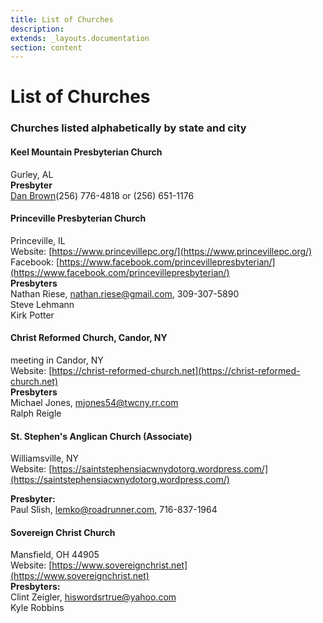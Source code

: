 ```yaml
---
title: List of Churches
description: 
extends: _layouts.documentation
section: content
---
```

# List of Churches
### Churches listed alphabetically by state and city

#### Keel Mountain Presbyterian Church
Gurley, AL<br>
**Presbyter**<br>
<a href="mailto:banjo5pkr@att.net">Dan Brown</a>(256) 776-4818 or (256) 651-1176

#### Princeville Presbyterian Church
Princeville, IL<br>
Website: [https://www.princevillepc.org/](https://www.princevillepc.org/)<br>
Facebook: [https://www.facebook.com/princevillepresbyterian/](https://www.facebook.com/princevillepresbyterian/)<br>
**Presbyters**<br>
Nathan Riese, nathan.riese@gmail.com, 309-307-5890<br>
Steve Lehmann<br>
Kirk Potter<br>

#### Christ Reformed Church, Candor, NY
meeting in Candor, NY<br>
Website: [https://christ-reformed-church.net](https://christ-reformed-church.net)<br>
**Presbyters**<br>
Michael Jones, mjones54@twcny.rr.com<br>
Ralph Reigle<br>

#### St. Stephen's Anglican Church (Associate)
Williamsville, NY<br>
Website: [https://saintstephensiacwnydotorg.wordpress.com/](https://saintstephensiacwnydotorg.wordpress.com/)<br>

**Presbyter:**<br>
Paul Slish, lemko@roadrunner.com,  716-837-1964<br>

#### Sovereign Christ Church
Mansfield, OH 44905<br>
Website: [https://www.sovereignchrist.net](https://www.sovereignchrist.net)<br>
**Presbyters:**<br>
Clint Zeigler, hiswordsrtrue@yahoo.com<br>
Kyle Robbins<br>



